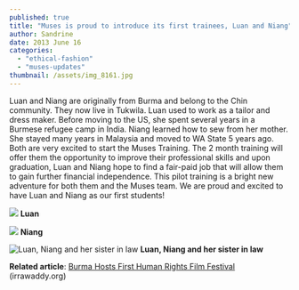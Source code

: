 ```yaml
---
published: true
title: "Muses is proud to introduce its first trainees, Luan and Niang"
author: Sandrine
date: 2013 June 16
categories: 
  - "ethical-fashion"
  - "muses-updates"
thumbnail: /assets/img_8161.jpg
---
```




Luan and Niang are originally from Burma and belong to the Chin community. They now live in Tukwila. Luan used to work as a tailor and dress maker. Before moving to the US, she spent several years in a Burmese refugee camp in India. Niang learned how to sew from her mother. She stayed many years in Malaysia and moved to WA State 5 years ago. Both are very excited to start the Muses Training. The 2 month training will offer them the opportunity to improve their professional skills and upon graduation, Luan and Niang hope to find a fair-paid job that will allow them to gain further financial independence. This pilot training is a bright new adventure for both them and the Muses team. We are proud and excited to have Luan and Niang as our first students!

![](/assets/img_8163.jpg?w=470)
**Luan**

![](/assets/img_8166.jpg?w=470)
**Niang**

![Luan, Niang and her sister in law](/assets/img_8161-001.jpg?w=470)
**Luan, Niang and her sister in law**

**Related article**: [Burma Hosts First Human Rights Film Festival](http://www.irrawaddy.org/archives/37755) (irrawaddy.org)